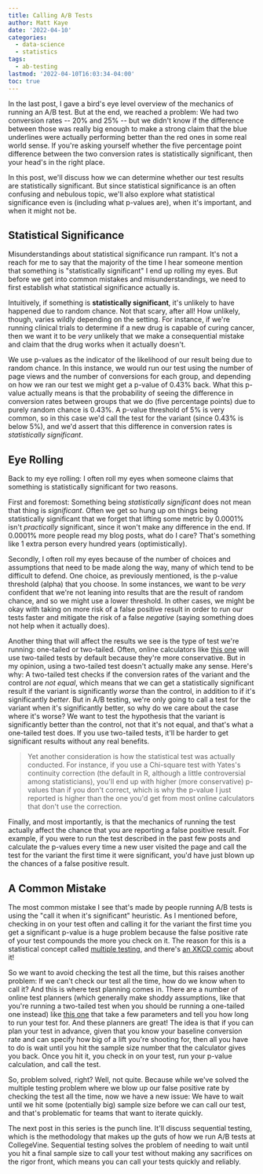```yaml
---
title: Calling A/B Tests
author: Matt Kaye
date: '2022-04-10'
categories:
  - data-science
  - statistics
tags:
  - ab-testing
lastmod: '2022-04-10T16:03:34-04:00'
toc: true
---
```


In the last post, I gave a bird's eye level overview of the mechanics of running an A/B test. But at the end, we reached a problem: We had two conversion rates -- 20% and 25% -- but we didn't know if the difference between those was really big enough to make a strong claim that the blue underlines were actually performing better than the red ones in some real world sense. If you're asking yourself whether the five percentage point difference between the two conversion rates is statistically significant, then your head's in the right place.

In this post, we'll discuss how we can determine whether our test results are statistically significant. But since statistical significance is an often confusing and nebulous topic, we'll also explore what statistical significance even is (including what p-values are), when it's important, and when it might not be.

## Statistical Significance

Misunderstandings about statistical significance run rampant. It's not a reach for me to say that the majority of the time I hear someone mention that something is "statistically significant" I end up rolling my eyes. But before we get into common mistakes and misunderstandings, we need to first establish what statistical significance actually is.

Intuitively, if something is **statistically significant**, it's unlikely to have happened due to random chance. Not that scary, after all! How unlikely, though, varies wildly depending on the setting. For instance, if we're running clinical trials to determine if a new drug is capable of curing cancer, then we want it to be *very* unlikely that we make a consequential mistake and claim that the drug works when it actually doesn't.

We use p-values as the indicator of the likelihood of our result being due to random chance. In this instance, we would run our test using the number of page views and the number of conversions for each group, and depending on how we ran our test we might get a p-value of 0.43% back. What this p-value actually means is that the probability of seeing the difference in conversion rates between groups that we do (five percentage points) due to purely random chance is 0.43%. A p-value threshold of 5% is very common, so in this case we'd call the test for the variant (since 0.43% is below 5%), and we'd assert that this difference in conversion rates is *statistically significant*.

## Eye Rolling

Back to my eye rolling: I often roll my eyes when someone claims that something is statistically significant for two reasons.

First and foremost: Something being *statistically significant* does not mean that thing is *significant*. Often we get so hung up on things being statistically significant that we forget that lifting some metric by 0.0001% isn't *practically* significant, since it won't make any difference in the end. If 0.0001% more people read my blog posts, what do I care? That's something like 1 extra person every hundred years (optimistically).

Secondly, I often roll my eyes because of the number of choices and assumptions that need to be made along the way, many of which tend to be difficult to defend. One choice, as previously mentioned, is the p-value threshold (alpha) that you choose. In some instances, we want to be *very* confident that we're not leaning into results that are the result of random chance, and so we might use a lower threshold. In other cases, we might be okay with taking on more risk of a false positive result in order to run our tests faster and mitigate the risk of a false *negative* (saying something does not help when it actually does).

Another thing that will affect the results we see is the type of test we're running: one-tailed or two-tailed. Often, online calculators like [this one](https://www.evanmiller.org/ab-testing/chi-squared.html) will use two-tailed tests by default because they're more conservative. But in my opinion, using a two-tailed test doesn't actually make any sense. Here's why: A two-tailed test checks if the conversion rates of the variant and the control are *not equal*, which means that we can get a statistically significant result if the variant is significantly *worse* than the control, in addition to if it's significantly *better*. But in A/B testing, we're only going to call a test for the variant when it's significantly better, so why do we care about the case where it's worse? We want to test the hypothesis that the variant is significantly better than the control, not that it's not equal, and that's what a one-tailed test does. If you use two-tailed tests, it'll be harder to get significant results without any real benefits.

> Yet another consideration is how the statistical test was actually conducted. For instance, if you use a Chi-square test with Yates's continuity correction (the default in R, although a little controversial among statisticians), you'll end up with higher (more conservative) p-values than if you don't correct, which is why the p-value I just reported is higher than the one you'd get from most online calculators that don't use the correction.

Finally, and most importantly, is that the mechanics of running the test actually affect the chance that you are reporting a false positive result. For example, if you were to run the test described in the past few posts and calculate the p-values every time a new user visited the page and call the test for the variant the first time it were significant, you'd have just blown up the chances of a false positive result.

## A Common Mistake

The most common mistake I see that's made by people running A/B tests is using the "call it when it's significant" heuristic. As I mentioned before, checking in on your test often and calling it for the variant the first time you get a significant p-value is a huge problem because the false positive rate of your test compounds the more you check on it. The reason for this is a statistical concept called [multiple testing](https://en.wikipedia.org/wiki/Multiple_comparisons_problem), and there's [an XKCD comic](https://xkcd.com/882/) about it!

So we want to avoid checking the test all the time, but this raises another problem: If we can't check our test all the time, how do we know when to call it? And this is where test planning comes in. There are a number of online test planners (which generally make shoddy assumptions, like that you're running a two-tailed test when you should be running a one-tailed one instead) like [this one](https://www.evanmiller.org/ab-testing/sample-size.html) that take a few parameters and tell you how long to run your test for. And these planners are great! The idea is that if you can plan your test in advance, given that you know your baseline conversion rate and can specify how big of a lift you're shooting for, then all you have to do is wait until you hit the sample size number that the calculator gives you back. Once you hit it, you check in on your test, run your p-value calculation, and call the test.

So, problem solved, right? Well, not quite. Because while we've solved the multiple testing problem where we blow up our false positive rate by checking the test all the time, now we have a new issue: We have to wait until we hit some (potentially big) sample size before we can call our test, and that's problematic for teams that want to iterate quickly.

The next post in this series is the punch line. It'll discuss sequential testing, which is the methodology that makes up the guts of how we run A/B tests at CollegeVine. Sequential testing solves the problem of needing to wait until you hit a final sample size to call your test without making any sacrifices on the rigor front, which means you can call your tests quickly and reliably.
